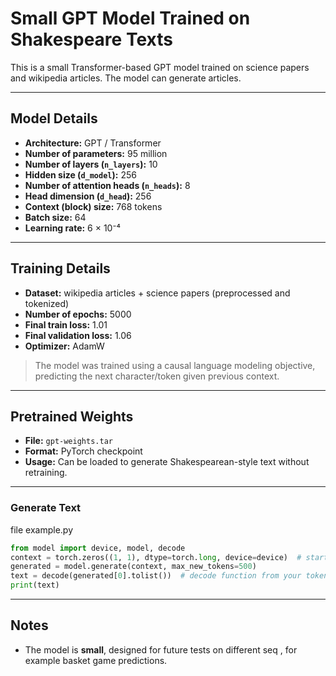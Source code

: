 

# Small GPT Model Trained on Shakespeare Texts

This is a small Transformer-based GPT model trained on science papers and wikipedia articles. The model can generate articles.

---

## Model Details

* **Architecture:** GPT / Transformer
* **Number of parameters:** 95 million
* **Number of layers (`n_layers`):** 10
* **Hidden size (`d_model`):** 256
* **Number of attention heads (`n_heads`):** 8
* **Head dimension (`d_head`):** 256
* **Context (block) size:** 768 tokens
* **Batch size:** 64
* **Learning rate:** 6 × 10⁻⁴

---

## Training Details

* **Dataset:** wikipedia articles + science papers (preprocessed and tokenized)
* **Number of epochs:** 5000
* **Final train loss:** 1.01
* **Final validation loss:** 1.06
* **Optimizer:** AdamW

> The model was trained using a causal language modeling objective, predicting the next character/token given previous context.

---

## Pretrained Weights

* **File:** `gpt-weights.tar`
* **Format:** PyTorch checkpoint
* **Usage:** Can be loaded to generate Shakespearean-style text without retraining.

---

### Generate Text

file example.py
```python
from model import device, model, decode
context = torch.zeros((1, 1), dtype=torch.long, device=device)  # starting token
generated = model.generate(context, max_new_tokens=500)
text = decode(generated[0].tolist())  # decode function from your tokenizer
print(text)
```

---

## Notes

* The model is **small**, designed for future tests on different seq , for example basket game predictions.

